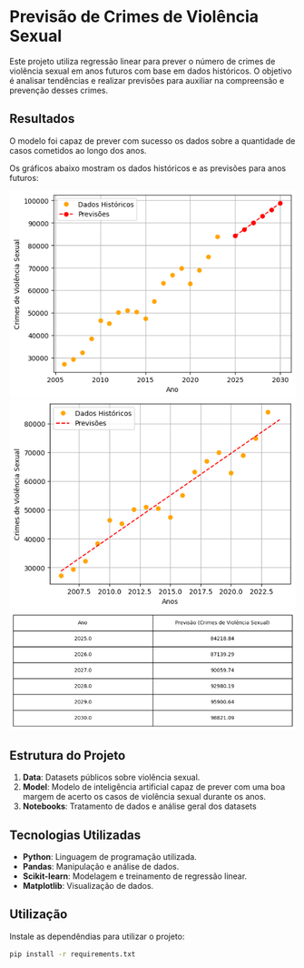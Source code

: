 # Previsão de Crimes de Violência Sexual

Este projeto utiliza regressão linear para prever o número de crimes de violência sexual em anos futuros com base em dados históricos. O objetivo é analisar tendências e realizar previsões para auxiliar na compreensão e prevenção desses crimes.

## Resultados

O modelo foi capaz de prever com sucesso os dados sobre a quantidade de casos cometidos ao longo dos anos. 

Os gráficos abaixo mostram os dados históricos e as previsões para anos futuros:

![Gráfico das Previsões](/data/results/dispercao-previsao.png)
![Gráfico das Previsões](/data/results/grafico.png)
![Gráfico das Previsões](/data/results/table.png)

## Estrutura do Projeto

1. **Data**: Datasets públicos sobre violência sexual.
2. **Model**: Modelo de inteligência artificial capaz de prever com uma boa margem de acerto os casos de violência sexual durante os anos.
3. **Notebooks**: Tratamento de dados e análise geral dos datasets

## Tecnologias Utilizadas

- **Python**: Linguagem de programação utilizada.
- **Pandas**: Manipulação e análise de dados.
- **Scikit-learn**: Modelagem e treinamento de regressão linear.
- **Matplotlib**: Visualização de dados.

## Utilização

Instale as dependêndias para utilizar o projeto:

```bash
pip install -r requirements.txt
